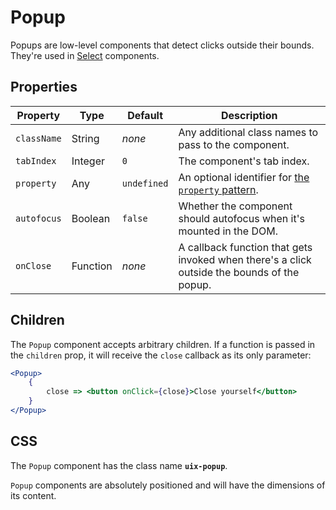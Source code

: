 # Popup

Popups are low-level components that detect clicks outside their bounds. They're used in [Select](../Select/README.md) components.

## Properties

Property | Type | Default | Description
-------- | ---- | ------- | -----------
`className` | String | _none_ | Any additional class names to pass to the component.
`tabIndex` | Integer | `0` | The component's tab index.
`property` | Any | `undefined` | An optional identifier for [the `property` pattern][property].
`autofocus` | Boolean | `false` | Whether the component should autofocus when it's mounted in the DOM.
`onClose` | Function | _none_ | A callback function that gets invoked when there's a click outside the bounds of the popup.

## Children

The `Popup` component accepts arbitrary children. If a function is passed in the `children` prop, it will receive the `close` callback as its only parameter:

```jsx
<Popup>
	{
		close => <button onClick={close}>Close yourself</button>
	}
</Popup>
``` 

## CSS

The `Popup` component has the class name __`uix-popup`__.

`Popup` components are absolutely positioned and will have the dimensions of its content. 

[property]: https://github.com/danburzo/react-recipes/blob/master/recipes/property-pattern.md